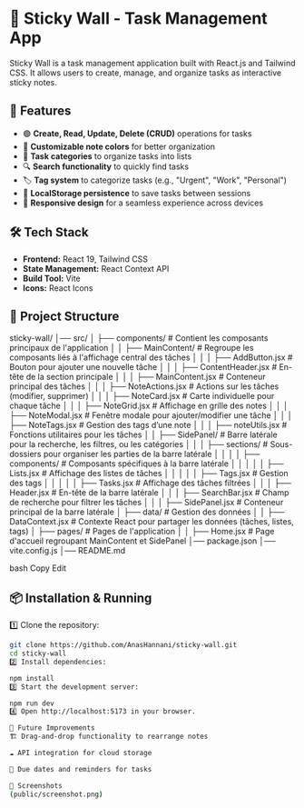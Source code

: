 # 📝 Sticky Wall - Task Management App  

Sticky Wall is a task management application built with React.js and Tailwind CSS. It allows users to create, manage, and organize tasks as interactive sticky notes.

## 🚀 Features  

- 🟢 **Create, Read, Update, Delete (CRUD)** operations for tasks  
- 🎨 **Customizable note colors** for better organization  
- 📂 **Task categories** to organize tasks into lists  
- 🔍 **Search functionality** to quickly find tasks  
- 🏷️ **Tag system** to categorize tasks (e.g., "Urgent", "Work", "Personal")  
- 💾 **LocalStorage persistence** to save tasks between sessions  
- 📱 **Responsive design** for a seamless experience across devices  

## 🛠️ Tech Stack  

- **Frontend:** React 19, Tailwind CSS  
- **State Management:** React Context API  
- **Build Tool:** Vite  
- **Icons:** React Icons  

## 📂 Project Structure  

sticky-wall/ │── 
        src/ │ 
             ├── components/ # Contient les composants principaux de l'application 
             │ │ ├── MainContent/ # Regroupe les composants liés à l'affichage central des tâches 
             │ │ │ ├── AddButton.jsx # Bouton pour ajouter une nouvelle tâche 
             │ │ │ ├── ContentHeader.jsx # En-tête de la section principale 
             │ │ │ ├── MainContent.jsx # Conteneur principal des tâches 
             │ │ │ ├── NoteActions.jsx # Actions sur les tâches (modifier, supprimer) 
             │ │ │ ├── NoteCard.jsx # Carte individuelle pour chaque tâche 
             │ │ │ ├── NoteGrid.jsx # Affichage en grille des notes 
             │ │ │ ├── NoteModal.jsx # Fenêtre modale pour ajouter/modifier une tâche 
             │ │ │ ├── NoteTags.jsx # Gestion des tags d’une note 
             │ │ │ ├── noteUtils.jsx # Fonctions utilitaires pour les tâches 
             │ │ ├── SidePanel/ # Barre latérale pour la recherche, les filtres, ou les catégories 
             │ │ │ ├── sections/ # Sous-dossiers pour organiser les parties de la barre latérale │
             │ │ │ ├── components/ # Composants spécifiques à la barre latérale 
             │ │ │ │ │ ├── Lists.jsx # Affichage des listes de tâches 
             │ │ │ │ │ ├── Tags.jsx # Gestion des tags 
             │ │ │ │ │ ├── Tasks.jsx # Affichage des tâches filtrées 
             │ │ │ ├── Header.jsx # En-tête de la barre latérale 
             │ │ │ ├── SearchBar.jsx # Champ de recherche pour filtrer les tâches 
             │ │ │ ├── SidePanel.jsx # Conteneur principal de la barre latérale 
             │ ├── data/ # Gestion des données 
             │ │ ├── DataContext.jsx # Contexte React pour partager les données (tâches, listes, tags) 
             │ ├── pages/ # Pages de l'application 
             │ │ ├── Home.jsx # Page d'accueil regroupant MainContent et SidePanel 
             │── package.json 
             │── vite.config.js 
             │── README.md

bash
Copy
Edit

## 📦 Installation & Running  

1️⃣ Clone the repository:  
```sh
git clone https://github.com/AnasHannani/sticky-wall.git
cd sticky-wall
2️⃣ Install dependencies:

npm install
3️⃣ Start the development server:

npm run dev
4️⃣ Open http://localhost:5173 in your browser.

📝 Future Improvements
🏗️ Drag-and-drop functionality to rearrange notes

☁️ API integration for cloud storage

📅 Due dates and reminders for tasks

📸 Screenshots
(public/screenshot.png)
